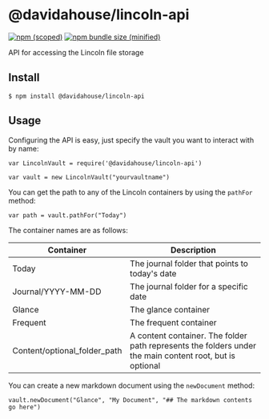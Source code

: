 # @davidahouse/lincoln-api

[![npm (scoped)](https://img.shields.io/npm/v/@davidahouse/lincoln-api.svg)](https://www.npmjs.com/package/davidahouse/lincoln-api)
[![npm bundle size (minified)](https://img.shields.io/bundlephobia/min/@davidahouse/lincoln-api.svg)](https://www.npmjs.com/package/davidahouse/lincoln-api)

API for accessing the Lincoln file storage

## Install

```
$ npm install @davidahouse/lincoln-api
```

## Usage

Configuring the API is easy, just specify the vault you want to interact with by name:

```
var LincolnVault = require('@davidahouse/lincoln-api')

var vault = new LincolnVault("yourvaultname")
```

You can get the path to any of the Lincoln containers by using the `pathFor` method:

```
var path = vault.pathFor("Today")
```

The container names are as follows:

| Container | Description |
|-----------|-------------|
| Today     | The journal folder that points to today's date |
| Journal/YYYY-MM-DD | The journal folder for a specific date |
| Glance    | The glance container |
| Frequent  | The frequent container |
| Content/optional_folder_path | A content container. The folder path represents the folders under the main content root, but is optional |

You can create a new markdown document using the `newDocument` method:

```
vault.newDocument("Glance", "My Document", "## The markdown contents go here")
```
